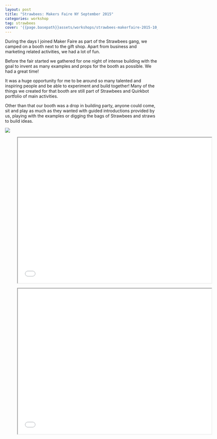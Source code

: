 ```yaml
---
layout: post
title: "Strawbees: Makers Faire NY September 2015"
categories: workshop
tag: strawbees
cover: '{{page.basepath}}assets/workshops/strawbees-makerfaire-2015-10_01.jpg'
---
```

During the days I joined Maker Faire as part of the Strawbees gang, we camped on a booth next to the gift shop. Apart from business and marketing related activities, we had a lot of fun.

Before the fair started we gathered for one night of intense building with the goal to invent as many examples and props for the booth as possible. We had a great time!

It was a huge opportunity for me to be around so many talented and inspiring people and be able to experiment and build together! Many of the things we created for that booth are still part of Strawbees and Quirkbot portfolio of main activities.

Other than that our booth was a drop in building party, anyone could come, sit and play as much as they wanted with guided introductions provided by us, playing with the examples or digging the bags of Strawbees and straws to build ideas.

![]({{page.basepath}}assets/workshops/strawbees-makerfaire-2015-10_01.jpg)

<div class="video">
    <figure>
        <iframe width="640" height="480" src="//www.youtube.com/embed/HdjJwpAghwg" allowfullscreen></iframe>
    </figure>
</div>

<div class="video">
    <figure>
        <iframe width="640" height="480" src="//www.youtube.com/embed/fKLIDv6dUl0" allowfullscreen></iframe>
    </figure>
</div>
